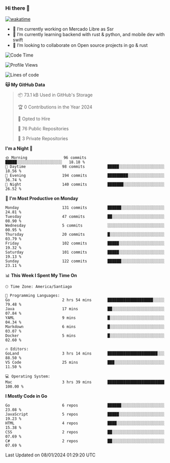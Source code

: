 ### Hi there 👋

[![wakatime](https://wakatime.com/badge/user/330beacb-fb27-4e32-bc38-f8f521bcf832.svg)](https://wakatime.com/@330beacb-fb27-4e32-bc38-f8f521bcf832)

- 🔭 I’m currently working on Mercado Libre as Ssr
- 🌱 I’m currently learning backend with rust & python, and mobile dev with swift
- 👯 I’m looking to collaborate on Open source projects in go & rust

<!--START_SECTION:waka-->
![Code Time](http://img.shields.io/badge/Code%20Time-485%20hrs%2028%20mins-blue)

![Profile Views](http://img.shields.io/badge/Profile%20Views-0-blue)

![Lines of code](https://img.shields.io/badge/From%20Hello%20World%20I%27ve%20Written-3.5%20million%20lines%20of%20code-blue)

**🐱 My GitHub Data** 

> 📦 73.1 kB Used in GitHub's Storage 
 > 
> 🏆 0 Contributions in the Year 2024
 > 
> 💼 Opted to Hire
 > 
> 📜 76 Public Repositories 
 > 
> 🔑 3 Private Repositories 
 > 
**I'm a Night 🦉** 

```text
🌞 Morning                96 commits          █████░░░░░░░░░░░░░░░░░░░░   18.18 % 
🌆 Daytime                98 commits          █████░░░░░░░░░░░░░░░░░░░░   18.56 % 
🌃 Evening                194 commits         █████████░░░░░░░░░░░░░░░░   36.74 % 
🌙 Night                  140 commits         ███████░░░░░░░░░░░░░░░░░░   26.52 % 
```
📅 **I'm Most Productive on Monday** 

```text
Monday                   131 commits         ██████░░░░░░░░░░░░░░░░░░░   24.81 % 
Tuesday                  47 commits          ██░░░░░░░░░░░░░░░░░░░░░░░   08.90 % 
Wednesday                5 commits           ░░░░░░░░░░░░░░░░░░░░░░░░░   00.95 % 
Thursday                 20 commits          █░░░░░░░░░░░░░░░░░░░░░░░░   03.79 % 
Friday                   102 commits         █████░░░░░░░░░░░░░░░░░░░░   19.32 % 
Saturday                 101 commits         █████░░░░░░░░░░░░░░░░░░░░   19.13 % 
Sunday                   122 commits         ██████░░░░░░░░░░░░░░░░░░░   23.11 % 
```


📊 **This Week I Spent My Time On** 

```text
🕑︎ Time Zone: America/Santiago

💬 Programming Languages: 
Go                       2 hrs 54 mins       ████████████████████░░░░░   79.48 % 
Java                     17 mins             ██░░░░░░░░░░░░░░░░░░░░░░░   07.84 % 
YAML                     9 mins              █░░░░░░░░░░░░░░░░░░░░░░░░   04.34 % 
Markdown                 6 mins              █░░░░░░░░░░░░░░░░░░░░░░░░   03.07 % 
Docker                   5 mins              █░░░░░░░░░░░░░░░░░░░░░░░░   02.60 % 

🔥 Editors: 
GoLand                   3 hrs 14 mins       ██████████████████████░░░   88.50 % 
VS Code                  25 mins             ███░░░░░░░░░░░░░░░░░░░░░░   11.50 % 

💻 Operating System: 
Mac                      3 hrs 39 mins       █████████████████████████   100.00 % 
```

**I Mostly Code in Go** 

```text
Go                       6 repos             ██████░░░░░░░░░░░░░░░░░░░   23.08 % 
JavaScript               5 repos             █████░░░░░░░░░░░░░░░░░░░░   19.23 % 
HTML                     4 repos             ████░░░░░░░░░░░░░░░░░░░░░   15.38 % 
CSS                      2 repos             ██░░░░░░░░░░░░░░░░░░░░░░░   07.69 % 
C#                       2 repos             ██░░░░░░░░░░░░░░░░░░░░░░░   07.69 % 
```




 Last Updated on 08/01/2024 01:29:20 UTC
<!--END_SECTION:waka-->
